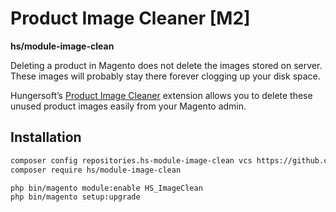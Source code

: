 # Product Image Cleaner [M2]
**hs/module-image-clean**

Deleting a product in Magento does not delete the images stored on server. These images will probably stay there forever clogging up your disk space.

Hungersoft’s [Product Image Cleaner](https://www.hungersoft.com/p/magento2-unused-product-image-cleaner) extension allows you to delete these unused product images easily from your Magento admin.

## Installation

```sh
composer config repositories.hs-module-image-clean vcs https://github.com/hungersoft/module-image-clean.git
composer require hs/module-image-clean

php bin/magento module:enable HS_ImageClean
php bin/magento setup:upgrade
```
